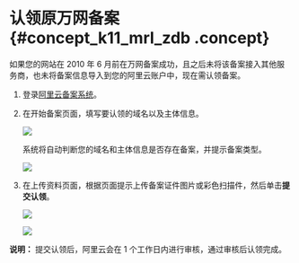 # 认领原万网备案 {#concept_k11_mrl_zdb .concept}

如果您的网站在 2010 年 6 月前在万网备案成功，且之后未将该备案接入其他服务商，也未将备案信息导入到您的阿里云账户中，现在需认领备案。

1.  登录[阿里云备案系统](https://beian.aliyun.com/order/selfBaIndex.htm)。
2.  在开始备案页面，填写要认领的域名以及主体信息。

    ![](http://static-aliyun-doc.oss-cn-hangzhou.aliyuncs.com/assets/img/14201/15343044825532_zh-CN.jpg)

    系统将自动判断您的域名和主体信息是否存在备案，并提示备案类型。

    ![](http://static-aliyun-doc.oss-cn-hangzhou.aliyuncs.com/assets/img/14201/15343044829466_zh-CN.png)

3.  在上传资料页面，根据页面提示上传备案证件图片或彩色扫描件，然后单击**提交认领**。

    ![](http://static-aliyun-doc.oss-cn-hangzhou.aliyuncs.com/assets/img/14201/15343044829482_zh-CN.png)

    ![](http://static-aliyun-doc.oss-cn-hangzhou.aliyuncs.com/assets/img/14201/15343044829486_zh-CN.png)


**说明：** 提交认领后，阿里云会在 1 个工作日内进行审核，通过审核后认领完成。

